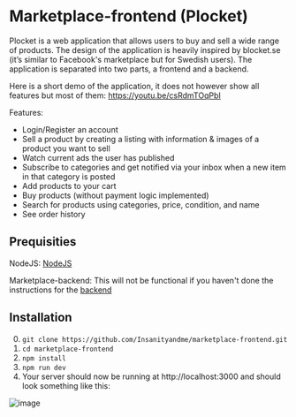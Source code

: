 # Marketplace-frontend (Plocket)

Plocket is a web application that allows users to buy and sell a wide range of products. The design of the application is heavily inspired by blocket.se (it’s similar to Facebook's marketplace but for Swedish users). The application is separated into two parts, a frontend and a backend.

Here is a short demo of the application, it does not however show all features but most of them: https://youtu.be/csRdmTOqPbI

Features:

- Login/Register an account
- Sell a product by creating a listing with information & images of a product you want to sell
- Watch current ads the user has published
- Subscribe to categories and get notified via your inbox when a new item in that category is posted
- Add products to your cart
- Buy products (without payment logic implemented)
- Search for products using categories, price, condition, and name
- See order history

## Prequisities

NodeJS: [NodeJS](https://nodejs.org/en)

Marketplace-backend: This will not be functional if you haven't done the instructions for the [backend](https://github.com/Insanityandme/marketplace-backend)

## Installation

0. `git clone https://github.com/Insanityandme/marketplace-frontend.git`
1. `cd marketplace-frontend`
2. `npm install`
3. `npm run dev`
4. Your server should now be running at http://localhost:3000 and should look something like this:

![image](https://github.com/Insanityandme/marketplace-frontend/assets/1380257/2db7ab0d-73af-412e-8076-05b77a93b782)
